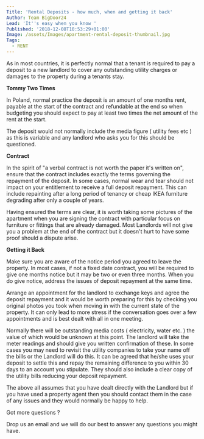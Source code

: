 ```yaml
---
Title: 'Rental Deposits - how much, when and getting it back'
Author: Team BigDoor24
Lead: 'It''s easy when you know '
Published: '2018-12-08T10:53:29+01:00'
Image: /assets/Images/apartment-rental-deposit-thumbnail.jpg
Tags:
  - RENT
---
```

As in most countries, it is perfectly normal that a tenant is required to pay a deposit to a new landlord to cover any outstanding utility charges or damages to the property during a tenants stay.  

**Tommy Two Times**

In Poland, normal practice the deposit is an amount of one months rent, payable at the start of the contract and refundable at the end so when budgeting you should expect to pay at least two times the net amount of the rent at the start.

The deposit would not normally include the media figure ( utility fees etc ) as this is variable and any landlord who asks you for this should be questioned. 

**Contract**

In the spirit of "a verbal contract is not worth the paper it's written on", ensure that the contract includes exactly the terms governing the repayment of the deposit. In some cases, normal wear and tear should not impact on your entitlement to receive a full deposit repayment. This can include repainting after a long period of tenancy or cheap IKEA furniture degrading after only a couple of years. 

Having ensured the terms are clear, it is worth taking some pictures of the apartment when you are signing the contract with particular focus on furniture or fittings that are already damaged. Most Landlords will not give you a problem at the end of the contract but it doesn't hurt to have some proof should a dispute arise.

**Getting it Back**

Make sure you are aware of the notice period you agreed to leave the property. In most cases, if not a fixed date contract, you will be required to give one months notice but it may be two or even three months. When you do give notice, address the issues of deposit repayment at the same time. 

Arrange an appointment for the landlord to exchange keys and agree the deposit repayment and it would be worth preparing for this by checking you original photos you took when moving in with the current state of the property. It can only lead to more stress if the conversation goes over a few appointments and is best dealt with all in one meeting. 

Normally there will be outstanding media costs ( electricity, water etc. ) the value of which would be unknown at this point. The landlord will take the meter readings and should give you written confirmation of these. In some cases you may need to revisit the utility companies to take your name off the bills or the Landlord will do this. It can be agreed that he/she uses your deposit to settle this and repay the remaining difference to you within 30 days to an account you stipulate. They should also include a clear copy of the utility bills reducing your deposit repayment.

The above all assumes that you have dealt directly with the Landlord but if you have used a property agent then you should contact them in the case of any issues and they would normally be happy to help.

Got more questions ?

Drop us an email and we will do our best to answer any questions you might have.
